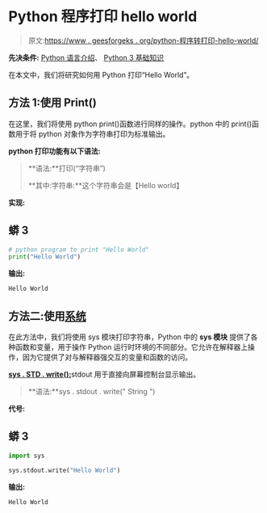 # Python 程序打印 hello world

> 原文:[https://www . geesforgeks . org/python-程序转打印-hello-world/](https://www.geeksforgeeks.org/python-program-to-print-hello-world/)

**先决条件:** [Python 语言介绍](https://www.geeksforgeeks.org/python-language-introduction/)、 [Python 3 基础知识](https://www.geeksforgeeks.org/python-3-basics/)

在本文中，我们将研究如何用 Python 打印“Hello World”。

## **方法 1:使用 Print()**

在这里，我们将使用 python print()函数进行同样的操作。python 中的 print()函数用于将 python 对象作为字符串打印为标准输出。

**python 打印功能有以下语法:**

> **语法:**打印(“字符串”)
> 
> **其中:字符串:**这个字符串会是【Hello world】

**实现:**

## 蟒 3

```py
# python program to print "Hello World"
print("Hello World")
```

**输出:**

```py
Hello World
```

## 方法二:使用[系统](https://www.geeksforgeeks.org/python-sys-module/)

在此方法中，我们将使用 sys 模块打印字符串，Python 中的 **sys 模块** 提供了各种函数和变量，用于操作 Python 运行时环境的不同部分。它允许在解释器上操作，因为它提供了对与解释器强交互的变量和函数的访问。

[**sys . STD . write():**](https://www.geeksforgeeks.org/sys-stdout-write-in-python/)stdout 用于直接向屏幕控制台显示输出。

> **语法:**sys . stdout . write(" String ")

**代号:**

## 蟒 3

```py
import sys

sys.stdout.write("Hello World")
```

**输出:**

```py
Hello World
```